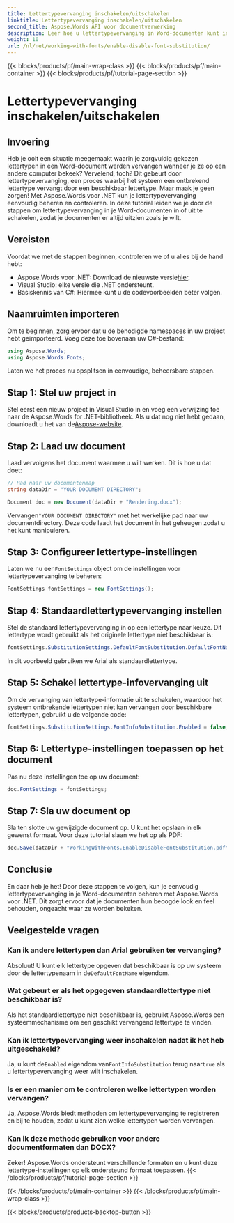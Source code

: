 ```yaml
---
title: Lettertypevervanging inschakelen/uitschakelen
linktitle: Lettertypevervanging inschakelen/uitschakelen
second_title: Aspose.Words API voor documentverwerking
description: Leer hoe u lettertypevervanging in Word-documenten kunt in- of uitschakelen met Aspose.Words voor .NET. Zorg ervoor dat uw documenten er op alle platforms consistent uitzien.
weight: 10
url: /nl/net/working-with-fonts/enable-disable-font-substitution/
---
```


{{< blocks/products/pf/main-wrap-class >}}
{{< blocks/products/pf/main-container >}}
{{< blocks/products/pf/tutorial-page-section >}}

# Lettertypevervanging inschakelen/uitschakelen

## Invoering

Heb je ooit een situatie meegemaakt waarin je zorgvuldig gekozen lettertypen in een Word-document werden vervangen wanneer je ze op een andere computer bekeek? Vervelend, toch? Dit gebeurt door lettertypevervanging, een proces waarbij het systeem een ontbrekend lettertype vervangt door een beschikbaar lettertype. Maar maak je geen zorgen! Met Aspose.Words voor .NET kun je lettertypevervanging eenvoudig beheren en controleren. In deze tutorial leiden we je door de stappen om lettertypevervanging in je Word-documenten in of uit te schakelen, zodat je documenten er altijd uitzien zoals je wilt.

## Vereisten

Voordat we met de stappen beginnen, controleren we of u alles bij de hand hebt:

-  Aspose.Words voor .NET: Download de nieuwste versie[hier](https://releases.aspose.com/words/net/).
- Visual Studio: elke versie die .NET ondersteunt.
- Basiskennis van C#: Hiermee kunt u de codevoorbeelden beter volgen.

## Naamruimten importeren

Om te beginnen, zorg ervoor dat u de benodigde namespaces in uw project hebt geïmporteerd. Voeg deze toe bovenaan uw C#-bestand:

```csharp
using Aspose.Words;
using Aspose.Words.Fonts;
```

Laten we het proces nu opsplitsen in eenvoudige, beheersbare stappen.

## Stap 1: Stel uw project in

Stel eerst een nieuw project in Visual Studio in en voeg een verwijzing toe naar de Aspose.Words for .NET-bibliotheek. Als u dat nog niet hebt gedaan, downloadt u het van de[Aspose-website](https://releases.aspose.com/words/net/).

## Stap 2: Laad uw document

Laad vervolgens het document waarmee u wilt werken. Dit is hoe u dat doet:

```csharp
// Pad naar uw documentenmap
string dataDir = "YOUR DOCUMENT DIRECTORY";

Document doc = new Document(dataDir + "Rendering.docx");
```

 Vervangen`"YOUR DOCUMENT DIRECTORY"` met het werkelijke pad naar uw documentdirectory. Deze code laadt het document in het geheugen zodat u het kunt manipuleren.

## Stap 3: Configureer lettertype-instellingen

 Laten we nu een`FontSettings` object om de instellingen voor lettertypevervanging te beheren:

```csharp
FontSettings fontSettings = new FontSettings();
```

## Stap 4: Standaardlettertypevervanging instellen

Stel de standaard lettertypevervanging in op een lettertype naar keuze. Dit lettertype wordt gebruikt als het originele lettertype niet beschikbaar is:

```csharp
fontSettings.SubstitutionSettings.DefaultFontSubstitution.DefaultFontName = "Arial";
```

In dit voorbeeld gebruiken we Arial als standaardlettertype.

## Stap 5: Schakel lettertype-infovervanging uit

Om de vervanging van lettertype-informatie uit te schakelen, waardoor het systeem ontbrekende lettertypen niet kan vervangen door beschikbare lettertypen, gebruikt u de volgende code:

```csharp
fontSettings.SubstitutionSettings.FontInfoSubstitution.Enabled = false;
```

## Stap 6: Lettertype-instellingen toepassen op het document

Pas nu deze instellingen toe op uw document:

```csharp
doc.FontSettings = fontSettings;
```

## Stap 7: Sla uw document op

Sla ten slotte uw gewijzigde document op. U kunt het opslaan in elk gewenst formaat. Voor deze tutorial slaan we het op als PDF:

```csharp
doc.Save(dataDir + "WorkingWithFonts.EnableDisableFontSubstitution.pdf");
```

## Conclusie

En daar heb je het! Door deze stappen te volgen, kun je eenvoudig lettertypevervanging in je Word-documenten beheren met Aspose.Words voor .NET. Dit zorgt ervoor dat je documenten hun beoogde look en feel behouden, ongeacht waar ze worden bekeken.

## Veelgestelde vragen

### Kan ik andere lettertypen dan Arial gebruiken ter vervanging?

 Absoluut! U kunt elk lettertype opgeven dat beschikbaar is op uw systeem door de lettertypenaam in de`DefaultFontName` eigendom.

### Wat gebeurt er als het opgegeven standaardlettertype niet beschikbaar is?

Als het standaardlettertype niet beschikbaar is, gebruikt Aspose.Words een systeemmechanisme om een geschikt vervangend lettertype te vinden.

### Kan ik lettertypevervanging weer inschakelen nadat ik het heb uitgeschakeld?

 Ja, u kunt de`Enabled` eigendom van`FontInfoSubstitution` terug naar`true` als u lettertypevervanging weer wilt inschakelen.

### Is er een manier om te controleren welke lettertypen worden vervangen?

Ja, Aspose.Words biedt methoden om lettertypevervanging te registreren en bij te houden, zodat u kunt zien welke lettertypen worden vervangen.

### Kan ik deze methode gebruiken voor andere documentformaten dan DOCX?

Zeker! Aspose.Words ondersteunt verschillende formaten en u kunt deze lettertype-instellingen op elk ondersteund formaat toepassen.
{{< /blocks/products/pf/tutorial-page-section >}}

{{< /blocks/products/pf/main-container >}}
{{< /blocks/products/pf/main-wrap-class >}}

{{< blocks/products/products-backtop-button >}}
